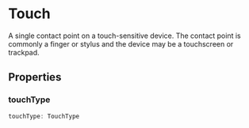 # Touch

A single contact point on a touch-sensitive device. The contact point is commonly a finger or stylus and the device may be a touchscreen or trackpad.

## Properties

### touchType

```ts
touchType: TouchType
```
